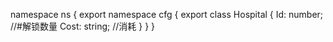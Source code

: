 namespace ns {
	export namespace cfg {
		export class Hospital {
			Id: number;		//#解锁数量
			Cost: string;		//消耗
		}
	}
}